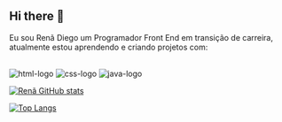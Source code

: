 ## Hi there 👋

Eu sou Renã Diego um Programador Front End em transição de carreira, atualmente estou aprendendo e criando projetos com:
<br>
<br>

<img src= "https://img.shields.io/badge/HTML5-E34F26?style=for-the-badge&logo=html5&logoColor=white" alt= "html-logo" />
<img src= "https://img.shields.io/badge/CSS-239120?&style=for-the-badge&logo=css3&logoColor=white" alt= "css-logo" />
<img src= "https://img.shields.io/badge/JavaScript-F7DF1E?style=for-the-badge&logo=javascript&logoColor=black" alt= "java-logo" />

[![Renã GitHub stats](https://github-readme-stats.vercel.app/api?username=Rena-Diego)](https://github.com/anuraghazra/github-readme-stats)

[![Top Langs](https://github-readme-stats.vercel.app/api/top-langs/?username=Rena-Diego)](https://github.com/anuraghazra/github-readme-stats)

